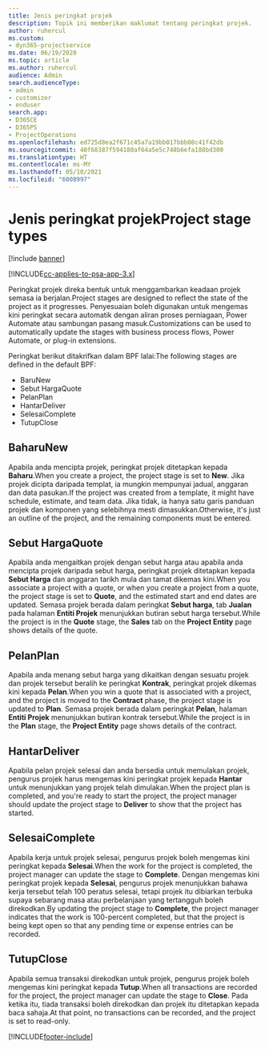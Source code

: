 ```yaml
---
title: Jenis peringkat projek
description: Topik ini memberikan maklumat tentang peringkat projek.
author: ruhercul
ms.custom:
- dyn365-projectservice
ms.date: 06/19/2020
ms.topic: article
ms.author: ruhercul
audience: Admin
search.audienceType:
- admin
- customizer
- enduser
search.app:
- D365CE
- D365PS
- ProjectOperations
ms.openlocfilehash: ed725d8ea2f671c45a7a19bb017bbb08c41f42db
ms.sourcegitcommit: 40f68387f594180af64a5e5c748b6efa188bd300
ms.translationtype: HT
ms.contentlocale: ms-MY
ms.lasthandoff: 05/10/2021
ms.locfileid: "6008997"
---
```

# <a name="project-stage-types"></a><span data-ttu-id="78f2f-103">Jenis peringkat projek</span><span class="sxs-lookup"><span data-stu-id="78f2f-103">Project stage types</span></span> 

[!include [banner](../includes/psa-now-project-operations.md)]

[!INCLUDE[cc-applies-to-psa-app-3.x](../includes/cc-applies-to-psa-app-3x.md)]

<span data-ttu-id="78f2f-104">Peringkat projek direka bentuk untuk menggambarkan keadaan projek semasa ia berjalan.</span><span class="sxs-lookup"><span data-stu-id="78f2f-104">Project stages are designed to reflect the state of the project as it progresses.</span></span> <span data-ttu-id="78f2f-105">Penyesuaian boleh digunakan untuk mengemas kini peringkat secara automatik dengan aliran proses perniagaan, Power Automate atau sambungan pasang masuk.</span><span class="sxs-lookup"><span data-stu-id="78f2f-105">Customizations can be used to automatically update the stages with business process flows, Power Automate, or plug-in extensions.</span></span>

<span data-ttu-id="78f2f-106">Peringkat berikut ditakrifkan dalam BPF lalai:</span><span class="sxs-lookup"><span data-stu-id="78f2f-106">The following stages are defined in the default BPF:</span></span>

- <span data-ttu-id="78f2f-107">Baru</span><span class="sxs-lookup"><span data-stu-id="78f2f-107">New</span></span>
- <span data-ttu-id="78f2f-108">Sebut Harga</span><span class="sxs-lookup"><span data-stu-id="78f2f-108">Quote</span></span>
- <span data-ttu-id="78f2f-109">Pelan</span><span class="sxs-lookup"><span data-stu-id="78f2f-109">Plan</span></span>
- <span data-ttu-id="78f2f-110">Hantar</span><span class="sxs-lookup"><span data-stu-id="78f2f-110">Deliver</span></span>
- <span data-ttu-id="78f2f-111">Selesai</span><span class="sxs-lookup"><span data-stu-id="78f2f-111">Complete</span></span>
- <span data-ttu-id="78f2f-112">Tutup</span><span class="sxs-lookup"><span data-stu-id="78f2f-112">Close</span></span> 

## <a name="new"></a><span data-ttu-id="78f2f-113">Baharu</span><span class="sxs-lookup"><span data-stu-id="78f2f-113">New</span></span>

<span data-ttu-id="78f2f-114">Apabila anda mencipta projek, peringkat projek ditetapkan kepada **Baharu**.</span><span class="sxs-lookup"><span data-stu-id="78f2f-114">When you create a project, the project stage is set to **New**.</span></span> <span data-ttu-id="78f2f-115">Jika projek dicipta daripada templat, ia mungkin mempunyai jadual, anggaran dan data pasukan.</span><span class="sxs-lookup"><span data-stu-id="78f2f-115">If the project was created from a template, it might have schedule, estimate, and team data.</span></span> <span data-ttu-id="78f2f-116">Jika tidak, ia hanya satu garis panduan projek dan komponen yang selebihnya mesti dimasukkan.</span><span class="sxs-lookup"><span data-stu-id="78f2f-116">Otherwise, it's just an outline of the project, and the remaining components must be entered.</span></span>

## <a name="quote"></a><span data-ttu-id="78f2f-117">Sebut Harga</span><span class="sxs-lookup"><span data-stu-id="78f2f-117">Quote</span></span>

<span data-ttu-id="78f2f-118">Apabila anda mengaitkan projek dengan sebut harga atau apabila anda mencipta projek daripada sebut harga, peringkat projek ditetapkan kepada **Sebut Harga** dan anggaran tarikh mula dan tamat dikemas kini.</span><span class="sxs-lookup"><span data-stu-id="78f2f-118">When you associate a project with a quote, or when you create a project from a quote, the project stage is set to **Quote**, and the estimated start and end dates are updated.</span></span> <span data-ttu-id="78f2f-119">Semasa projek berada dalam peringkat **Sebut harga**, tab **Jualan** pada halaman **Entiti Projek** menunjukkan butiran sebut harga tersebut.</span><span class="sxs-lookup"><span data-stu-id="78f2f-119">While the project is in the **Quote** stage, the **Sales** tab on the **Project Entity** page shows details of the quote.</span></span>

## <a name="plan"></a><span data-ttu-id="78f2f-120">Pelan</span><span class="sxs-lookup"><span data-stu-id="78f2f-120">Plan</span></span>

<span data-ttu-id="78f2f-121">Apabila anda menang sebut harga yang dikaitkan dengan sesuatu projek dan projek tersebut beralih ke peringkat **Kontrak**, peringkat projek dikemas kini kepada **Pelan**.</span><span class="sxs-lookup"><span data-stu-id="78f2f-121">When you win a quote that is associated with a project, and the project is moved to the **Contract** phase, the project stage is updated to **Plan**.</span></span> <span data-ttu-id="78f2f-122">Semasa projek berada dalam peringkat **Pelan**, halaman **Entiti Projek** menunjukkan butiran kontrak tersebut.</span><span class="sxs-lookup"><span data-stu-id="78f2f-122">While the project is in the **Plan** stage, the **Project Entity** page shows details of the contract.</span></span>

## <a name="deliver"></a><span data-ttu-id="78f2f-123">Hantar</span><span class="sxs-lookup"><span data-stu-id="78f2f-123">Deliver</span></span>

<span data-ttu-id="78f2f-124">Apabila pelan projek selesai dan anda bersedia untuk memulakan projek, pengurus projek harus mengemas kini peringkat projek kepada **Hantar** untuk menunjukkan yang projek telah dimulakan.</span><span class="sxs-lookup"><span data-stu-id="78f2f-124">When the project plan is completed, and you're ready to start the project, the project manager should update the project stage to **Deliver** to show that the project has started.</span></span>

## <a name="complete"></a><span data-ttu-id="78f2f-125">Selesai</span><span class="sxs-lookup"><span data-stu-id="78f2f-125">Complete</span></span> 

<span data-ttu-id="78f2f-126">Apabila kerja untuk projek selesai, pengurus projek boleh mengemas kini peringkat kepada **Selesai**.</span><span class="sxs-lookup"><span data-stu-id="78f2f-126">When the work for the project is completed, the project manager can update the stage to **Complete**.</span></span> <span data-ttu-id="78f2f-127">Dengan mengemas kini peringkat projek kepada **Selesai**, pengurus projek menunjukkan bahawa kerja tersebut telah 100 peratus selesai, tetapi projek itu dibiarkan terbuka supaya sebarang masa atau perbelanjaan yang tertangguh boleh direkodkan.</span><span class="sxs-lookup"><span data-stu-id="78f2f-127">By updating the project stage to **Complete**, the project manager indicates that the work is 100-percent completed, but that the project is being kept open so that any pending time or expense entries can be recorded.</span></span>

## <a name="close"></a><span data-ttu-id="78f2f-128">Tutup</span><span class="sxs-lookup"><span data-stu-id="78f2f-128">Close</span></span>

<span data-ttu-id="78f2f-129">Apabila semua transaksi direkodkan untuk projek, pengurus projek boleh mengemas kini peringkat kepada **Tutup**.</span><span class="sxs-lookup"><span data-stu-id="78f2f-129">When all transactions are recorded for the project, the project manager can update the stage to **Close**.</span></span> <span data-ttu-id="78f2f-130">Pada ketika itu, tiada transaksi boleh direkodkan dan projek itu ditetapkan kepada baca sahaja.</span><span class="sxs-lookup"><span data-stu-id="78f2f-130">At that point, no transactions can be recorded, and the project is set to read-only.</span></span>


[!INCLUDE[footer-include](../includes/footer-banner.md)]